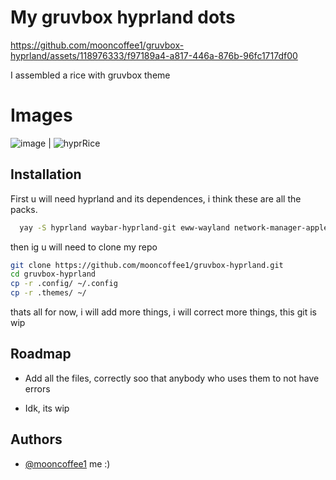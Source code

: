
# My gruvbox hyprland dots


https://github.com/mooncoffee1/gruvbox-hyprland/assets/118976333/f97189a4-a817-446a-876b-96fc1717df00




I assembled a rice with gruvbox theme

# Images 

![image](https://github.com/mooncoffee1/gruvbox-hyprland/assets/118976333/419f6c7c-9a86-4a29-a500-e7415f77ac85) | ![hyprRice](https://github.com/mooncoffee1/gruvbox-hyprland/assets/118976333/e1ab6eb7-cfcc-4241-bdb3-71cf522de97b)




## Installation

First u will need hyprland and its dependences, i think these are all the packs.

```bash
  yay -S hyprland waybar-hyprland-git eww-wayland network-manager-applet blueman python rustup kitty fish rofi-emoji rofi-lbonn-wayland-git xdg-desktop-portal-hyprland swayidle swaylock-effects grim slurp dunst wl-clipboard cliphist swww sddm-git nwg-look
```

then ig u will need to clone my repo

```bash
git clone https://github.com/mooncoffee1/gruvbox-hyprland.git
cd gruvbox-hyprland
cp -r .config/ ~/.config
cp -r .themes/ ~/
```
thats all for now, i will add more things, i will correct more things, this git is wip

## Roadmap

- Add all the files, correctly soo that anybody who uses them to not have errors

- Idk, its wip


## Authors

- [@mooncoffee1](https://github.com/mooncoffee1) me :)


